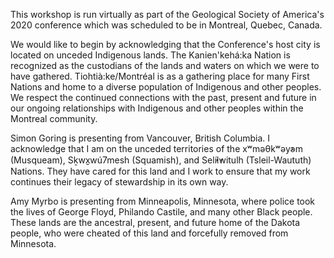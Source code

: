 This workshop is run virtually as part of the Geological Society of America's 2020 conference which was scheduled to be in Montreal, Quebec, Canada.

We would like to begin by acknowledging that the Conference's host city is located on unceded Indigenous lands. The Kanien'kehá:ka Nation is recognized as the custodians of the lands and waters on which we were to have gathered. Tiohtià:ke/Montréal is as a gathering place for many First Nations and home to a diverse population of Indigenous and other peoples. We respect the continued connections with the past, present and future in our ongoing relationships with Indigenous and other peoples within the Montreal community.

Simon Goring is presenting from Vancouver, British Columbia. I acknowledge that I am on the unceded territories of the xʷməθkʷəy̓əm (Musqueam), Sḵwx̱wú7mesh (Squamish), and Sel̓íl̓witulh (Tsleil-Waututh) Nations. They have cared for this land and I work to ensure that my work continues their legacy of stewardship in its own way.

Amy Myrbo is presenting from Minneapolis, Minnesota, where police took the lives of George Floyd, Philando Castile, and many other Black people. These lands are the ancestral, present, and future home of the Dakota people, who were cheated of this land and forcefully removed from Minnesota.
